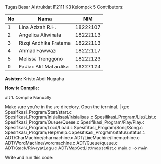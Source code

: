 Tugas Besar Alstrukdat IF2111 K3 Kelompok 5
Contributors:

| **No**     | **Nama**                   | **NIM**           |
| ------ | ---------------------- | ------------- |
| 1      | Lina Azizah R.H.       | 18222107      |
| 2      | Angelica Aliwinata     | 18222113      |
| 3      | Rizqi Andhika Pratama  | 18222113      |
| 4      | Ahmad Fawwazi          | 18222117      |
| 5      | Melissa Trenggono      | 18222123      |
| 6      | Fadian Alif Mahardika  | 18222124      |

**Asisten:** Kristo Abdi Nugraha

**How to Compile:**

alt 1. Compile Manually

Make sure you're in the src directory.
Open the terminal.
| gcc Spesifikasi_Program/Start/start.c Spesifikasi_Program/Inisialisasi/inisialisasi.c Spesifikasi_Program/List/List.c Spesifikasi_Program/Queue/Queue.c Spesifikasi_Program/Play/Play.c Spesifikasi_Program/Load/Load.c Spesifikasi_Program/Song/Song.c Spesifikasi_Program/Help/help.c Spesifikasi_Program/Status/Status.c ADT/CharMachine/charmachine.c ADT/LineMachine/linemachine.c ADT/WordMachine/wordmachine.c ADT/Queue/queue.c ADT/Stack/RiwayatLagu.c ADT/MapSetList/mapsetlist.c main.c -o main

Write and run this code:



